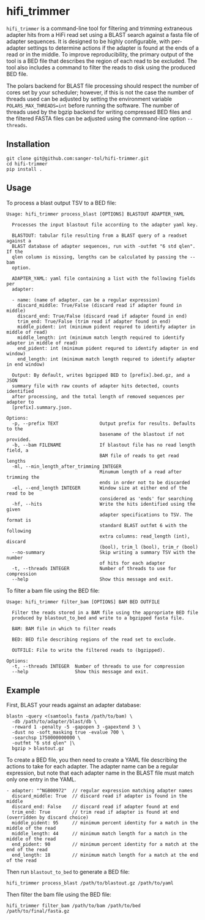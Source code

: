 # hifi_trimmer

`hifi_trimmer` is a command-line tool for filtering and trimming extraneous adapter hits 
from a HiFi read set using a BLAST search against a fasta file of adapter sequences. It is 
designed to be highly configurable, with per-adapter settings to determine actions if 
the adapter is found at the ends of a read or in the middle. To improve reproducibility,
the primary output of the tool is a BED file that describes the region of each read to be
excluded. The tool also includes a command to filter the reads to disk using the produced
BED file.

The polars backend for BLAST file processing should respect the number of cores set 
by your scheduler; however, if this is not the case the number of threads used can be
adjusted by setting the environment variable `POLARS_MAX_THREADS=int` before running the
software. The number of threads used by the  bgzip backend for writing compressed 
BED files and the filtered FASTA files can be adjusted using the command-line option
`--threads`.

## Installation

```
git clone git@github.com:sanger-tol/hifi-trimmer.git
cd hifi-trimmer
pip install .
```

## Usage

To process a blast output TSV to a BED file:

```
Usage: hifi_trimmer process_blast [OPTIONS] BLASTOUT ADAPTER_YAML

  Processes the input blastout file according to the adapter yaml key.

  BLASTOUT: tabular file resulting from a BLAST query of a readset against a
  BLAST database of adapter sequences, run with -outfmt "6 std qlen". If the
  qlen column is missing, lengths can be calculated by passing the --bam
  option.

  ADAPTER_YAML: yaml file containing a list with the following fields per
  adapter:

  - name: (name of adapter. can be a regular expression)
    discard_middle: True/False (discard read if adapter found in middle)
    discard_end: True/False (discard read if adapter found in end)
    trim_end: True/False (trim read if adapter found in end)
    middle_pident: int (minimum pident requred to identify adapter in middle of read)
    middle_length: int (minimum match length required to identify adapter in middle of read)
    end_pident: int (minimum pident requred to identify adapter in end window)
    end_length: int (minimum match length requred to identify adapter in end window)

  Output: By default, writes bgzipped BED to [prefix].bed.gz, and a JSON
  summary file with raw counts of adapter hits detected, counts identified
  after processing, and the total length of removed sequences per adapter to
  [prefix].summary.json.

Options:
  -p, --prefix TEXT               Output prefix for results. Defaults to the
                                  basename of the blastout if not provided.
  -b, --bam FILENAME              If blastout file has no read length field, a
                                  BAM file of reads to get read lengths
  -ml, --min_length_after_trimming INTEGER
                                  Minumum length of a read after trimming the
                                  ends in order not to be discarded
  -el, --end_length INTEGER       Window size at either end of the read to be
                                  considered as 'ends' for searching
  -hf, --hits                     Write the hits identified using the given
                                  adapter specifications to TSV. The format is
                                  standard BLAST outfmt 6 with the following
                                  extra columns: read_length (int), discard
                                  (bool), trim_l (bool), trim_r (bool)
  --no-summary                    Skip writing a summary TSV with the number
                                  of hits for each adapter
  -t, --threads INTEGER           Number of threads to use for compression
  --help                          Show this message and exit.
```

To filter a bam file using the BED file:

```
Usage: hifi_trimmer filter_bam [OPTIONS] BAM BED OUTFILE

  Filter the reads stored in a BAM file using the appropriate BED file
  produced by blastout_to_bed and write to a bgzipped fasta file.

  BAM: BAM file in which to filter reads

  BED: BED file describing regions of the read set to exclude.

  OUTFILE: File to write the filtered reads to (bgzipped).

Options:
  -t, --threads INTEGER  Number of threads to use for compression
  --help                 Show this message and exit.
```

## Example

First, BLAST your reads against an adapter database:

```
blastn -query <(samtools fasta /path/to/bam) \
  -db /path/to/adapter/blast/db \
  -reward 1 -penalty -5 -gapopen 3 -gapextend 3 \
  -dust no -soft_masking true -evalue 700 \
  -searchsp 1750000000000 \
  -outfmt "6 std qlen" |\
  bgzip > blastout.gz
```

To create a BED file, you then need to create a YAML file describing the actions to take for each adapter. The adapter name
can be a regular expression, but note that each adapter name in the BLAST file must match only one entry in
the YAML.

```
- adapter: "^NGB00972"  // regular expression matching adapter names
  discard_middle: True  // discard read if adapter is found in the middle
  discard_end: False    // discard read if adapter found at end
  trim_end: True        // trim read if adapter is found at end (overridden by discard choice)
  middle_pident: 95     // minimum percent identity for a match in the middle of the read
  middle_length: 44     // minimum match length for a match in the middle of the read
  end_pident: 90        // minimum percent identity for a match at the end of the read
  end_length: 18        // minimum match length for a match at the end of the read
```

Then run `blastout_to_bed` to generate a BED file:

```
hifi_trimmer process_blast /path/to/blastout.gz /path/to/yaml
```

Then filter the bam file using the BED file: 

```
hifi_trimmer filter_bam /path/to/bam /path/to/bed /path/to/final/fasta.gz
```
